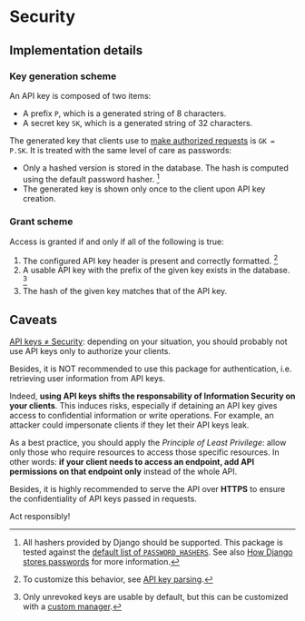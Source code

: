 # Security

## Implementation details

### Key generation scheme

An API key is composed of two items:

- A prefix `P`, which is a generated string of 8 characters.
- A secret key `SK`, which is a generated string of 32 characters.

The generated key that clients use to [make authorized requests](#making-authorized-requests) is `GK = P.SK`. It is treated with the same level of care as passwords:

- Only a hashed version is stored in the database. The hash is computed using the default password hasher. [^1]
- The generated key is shown only once to the client upon API key creation.

[^1]: All hashers provided by Django should be supported. This package is tested against the [default list of `PASSWORD_HASHERS`](https://docs.djangoproject.com/en/3.2/ref/settings/#std:setting-PASSWORD_HASHERS). See also [How Django stores passwords](https://docs.djangoproject.com/en/3.2/topics/auth/passwords/#how-django-stores-passwords) for more information.

### Grant scheme

Access is granted if and only if all of the following is true:

1. The configured API key header is present and correctly formatted. [^3]
2. A usable API key with the prefix of the given key exists in the database. [^4]
3. The hash of the given key matches that of the API key.

[^3]: To customize this behavior, see [API key parsing](guide.md#api-key-parsing).
[^4]: Only unrevoked keys are usable by default, but this can be customized with a [custom manager](guide.md#managers).

## Caveats

[API keys ≠ Security](https://nordicapis.com/why-api-keys-are-not-enough/): depending on your situation, you should probably not use API keys only to authorize your clients.

Besides, it is NOT recommended to use this package for authentication, i.e. retrieving user information from API keys.

Indeed, **using API keys shifts the responsability of Information Security on your clients**. This induces risks, especially if detaining an API key gives access to confidential information or write operations. For example, an attacker could impersonate clients if they let their API keys leak.

As a best practice, you should apply the _Principle of Least Privilege_: allow only those who require resources to access those specific resources. In other words: **if your client needs to access an endpoint, add API permissions on that endpoint only** instead of the whole API.

Besides, it is highly recommended to serve the API over **HTTPS** to ensure the confidentiality of API keys passed in requests.

Act responsibly!
